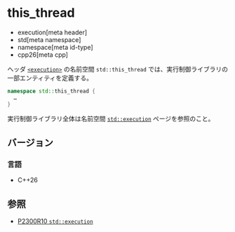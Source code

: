 # this_thread
* execution[meta header]
* std[meta namespace]
* namespace[meta id-type]
* cpp26[meta cpp]

ヘッダ [`<execution>`](../execution.md) の名前空間 `std::this_thread` では、実行制御ライブラリの一部エンティティを定義する。

```cpp
namespace std::this_thread {
  …
}
```

実行制御ライブラリ全体は名前空間 [`std::execution`](../execution/execution.md) ページを参照のこと。


## バージョン
### 言語
- C++26

## 参照
- [P2300R10 `std::execution`](https://www.open-std.org/jtc1/sc22/wg21/docs/papers/2024/p2300r10.html)
